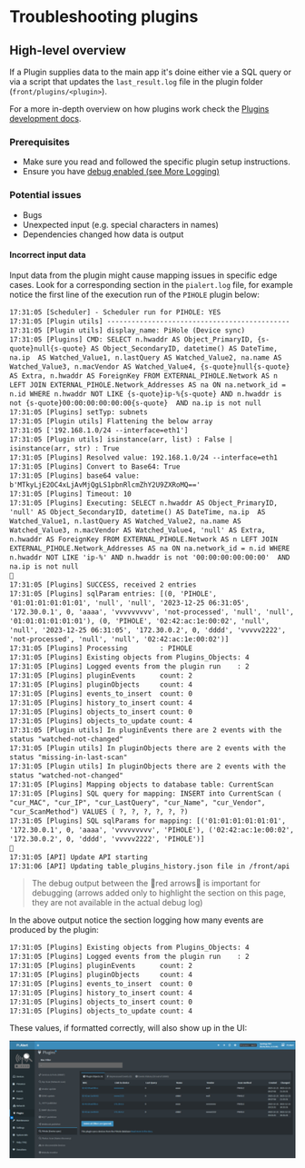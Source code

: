 # Troubleshooting plugins

## High-level overview

If a Plugin supplies data to the main app it's doine either vie a SQL query or via a script that updates the `last_result.log` file in the plugin folder (`front/plugins/<plugin>`).

For a more in-depth overview on how plugins work check the [Plugins development docs](https://github.com/jokob-sk/Pi.Alert/blob/main/front/plugins/README.md).

### Prerequisites

- Make sure you read and followed the specific plugin setup instructions.
- Ensure you have [debug enabled (see More Logging)](https://github.com/jokob-sk/Pi.Alert/blob/main/docs/DEBUG_TIPS.md#1-more-logging-) 

### Potential issues

- Bugs
- Unexpected input (e.g. special characters in names)
- Dependencies changed how data is output

#### Incorrect input data

Input data from the plugin might cause mapping issues in specific edge cases. Look for a corresponding section in the `pialert.log` file, for example notice the first line of the execution run of the `PIHOLE` plugin below:

```
17:31:05 [Scheduler] - Scheduler run for PIHOLE: YES
17:31:05 [Plugin utils] ---------------------------------------------
17:31:05 [Plugin utils] display_name: PiHole (Device sync)
17:31:05 [Plugins] CMD: SELECT n.hwaddr AS Object_PrimaryID, {s-quote}null{s-quote} AS Object_SecondaryID, datetime() AS DateTime, na.ip  AS Watched_Value1, n.lastQuery AS Watched_Value2, na.name AS Watched_Value3, n.macVendor AS Watched_Value4, {s-quote}null{s-quote} AS Extra, n.hwaddr AS ForeignKey FROM EXTERNAL_PIHOLE.Network AS n LEFT JOIN EXTERNAL_PIHOLE.Network_Addresses AS na ON na.network_id = n.id WHERE n.hwaddr NOT LIKE {s-quote}ip-%{s-quote} AND n.hwaddr is not {s-quote}00:00:00:00:00:00{s-quote}  AND na.ip is not null
17:31:05 [Plugins] setTyp: subnets
17:31:05 [Plugin utils] Flattening the below array
17:31:05 ['192.168.1.0/24 --interface=eth1']
17:31:05 [Plugin utils] isinstance(arr, list) : False | isinstance(arr, str) : True
17:31:05 [Plugins] Resolved value: 192.168.1.0/24 --interface=eth1
17:31:05 [Plugins] Convert to Base64: True
17:31:05 [Plugins] base64 value: b'MTkyLjE2OC4xLjAvMjQgLS1pbnRlcmZhY2U9ZXRoMQ=='
17:31:05 [Plugins] Timeout: 10
17:31:05 [Plugins] Executing: SELECT n.hwaddr AS Object_PrimaryID, 'null' AS Object_SecondaryID, datetime() AS DateTime, na.ip  AS Watched_Value1, n.lastQuery AS Watched_Value2, na.name AS Watched_Value3, n.macVendor AS Watched_Value4, 'null' AS Extra, n.hwaddr AS ForeignKey FROM EXTERNAL_PIHOLE.Network AS n LEFT JOIN EXTERNAL_PIHOLE.Network_Addresses AS na ON na.network_id = n.id WHERE n.hwaddr NOT LIKE 'ip-%' AND n.hwaddr is not '00:00:00:00:00:00'  AND na.ip is not null
🔻
17:31:05 [Plugins] SUCCESS, received 2 entries
17:31:05 [Plugins] sqlParam entries: [(0, 'PIHOLE', '01:01:01:01:01:01', 'null', 'null', '2023-12-25 06:31:05', '172.30.0.1', 0, 'aaaa', 'vvvvvvvvv', 'not-processed', 'null', 'null', '01:01:01:01:01:01'), (0, 'PIHOLE', '02:42:ac:1e:00:02', 'null', 'null', '2023-12-25 06:31:05', '172.30.0.2', 0, 'dddd', 'vvvvv2222', 'not-processed', 'null', 'null', '02:42:ac:1e:00:02')]
17:31:05 [Plugins] Processing        : PIHOLE
17:31:05 [Plugins] Existing objects from Plugins_Objects: 4
17:31:05 [Plugins] Logged events from the plugin run    : 2
17:31:05 [Plugins] pluginEvents      count: 2
17:31:05 [Plugins] pluginObjects     count: 4
17:31:05 [Plugins] events_to_insert  count: 0
17:31:05 [Plugins] history_to_insert count: 4
17:31:05 [Plugins] objects_to_insert count: 0
17:31:05 [Plugins] objects_to_update count: 4
17:31:05 [Plugin utils] In pluginEvents there are 2 events with the status "watched-not-changed" 
17:31:05 [Plugin utils] In pluginObjects there are 2 events with the status "missing-in-last-scan" 
17:31:05 [Plugin utils] In pluginObjects there are 2 events with the status "watched-not-changed" 
17:31:05 [Plugins] Mapping objects to database table: CurrentScan
17:31:05 [Plugins] SQL query for mapping: INSERT into CurrentScan ( "cur_MAC", "cur_IP", "cur_LastQuery", "cur_Name", "cur_Vendor", "cur_ScanMethod") VALUES ( ?, ?, ?, ?, ?, ?)
17:31:05 [Plugins] SQL sqlParams for mapping: [('01:01:01:01:01:01', '172.30.0.1', 0, 'aaaa', 'vvvvvvvvv', 'PIHOLE'), ('02:42:ac:1e:00:02', '172.30.0.2', 0, 'dddd', 'vvvvv2222', 'PIHOLE')]
🔺
17:31:05 [API] Update API starting
17:31:06 [API] Updating table_plugins_history.json file in /front/api
```

> The debug output between the 🔻red arrows🔺 is important for debugging (arrows added only to highlight the section on this page, they are not available in the actual debug log)

In the above output notice the section logging how many events are produced by the plugin:

```
17:31:05 [Plugins] Existing objects from Plugins_Objects: 4
17:31:05 [Plugins] Logged events from the plugin run    : 2
17:31:05 [Plugins] pluginEvents      count: 2
17:31:05 [Plugins] pluginObjects     count: 4
17:31:05 [Plugins] events_to_insert  count: 0
17:31:05 [Plugins] history_to_insert count: 4
17:31:05 [Plugins] objects_to_insert count: 0
17:31:05 [Plugins] objects_to_update count: 4
```

These values, if formatted correctly, will also show up in the UI:

![Plugins table](/docs/img/DEBUG_PLUGINS/plugin_objects_pihole.png)
